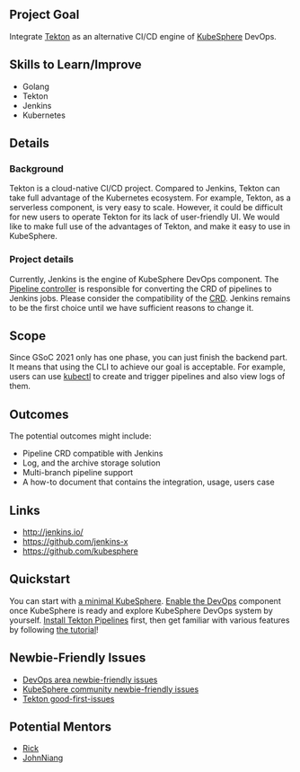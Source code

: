 ## Project Goal

Integrate [Tekton](https://github.com/tektoncd/pipeline) as an alternative CI/CD engine of [KubeSphere](https://github.com/kubesphere/kubesphere/) DevOps.

## Skills to Learn/Improve

* Golang
* Tekton
* Jenkins
* Kubernetes

## Details

### Background

Tekton is a cloud-native CI/CD project. Compared to Jenkins, Tekton can take full advantage of the Kubernetes ecosystem. For example, Tekton, as a serverless component, is very easy to scale. However, it could be difficult for new users to operate Tekton for its lack of user-friendly UI. We would like to make full use of the advantages of Tekton, and make it easy to use in KubeSphere.

### Project details

Currently, Jenkins is the engine of KubeSphere DevOps component. The [Pipeline controller](https://github.com/kubesphere/kubesphere/blob/master/pkg/controller/pipeline/pipeline_controller.go) is responsible for converting the CRD of pipelines to Jenkins jobs.
Please consider the compatibility of the [CRD](https://github.com/kubesphere/kubesphere/blob/master/pkg/apis/devops/v1alpha3/pipeline_types.go). Jenkins remains to be the first choice until we have sufficient reasons to change it.

## Scope

Since GSoC 2021 only has one phase, you can just finish the backend part. It means that using the CLI to achieve our goal is acceptable. For example, users can use [kubectl](https://github.com/kubernetes/kubectl) to create and trigger pipelines and also view logs of them.

## Outcomes

The potential outcomes might include:
* Pipeline CRD compatible with Jenkins
* Log, and the archive storage solution
* Multi-branch pipeline support
* A how-to document that contains the integration, usage, users case

## Links

* http://jenkins.io/
* https://github.com/jenkins-x
* https://github.com/kubesphere

## Quickstart

You can start with [a minimal KubeSphere](https://kubesphere.io/docs/quick-start/minimal-kubesphere-on-k8s/). [Enable the DevOps](https://kubesphere.io/docs/pluggable-components/devops/) component once KubeSphere is ready and explore KubeSphere DevOps system by yourself.
[Install Tekton Pipelines](https://github.com/tektoncd/pipeline/blob/master/docs/install.md) first, then get familiar with various features by following [the tutorial](https://github.com/tektoncd/pipeline/blob/master/docs/tutorial.md)!

## Newbie-Friendly Issues
* [DevOps area newbie-friendly issues](https://github.com/search?q=user%3Akubesphere+label%3A%22good+first+issue%22+label%3A%22area%2Fdevops%22+state%3Aopen&type=Issues&ref=advsearch&l=&l=)
* [KubeSphere community newbie-friendly issues](https://github.com/search?q=user%3Akubesphere+label%3A%22good+first+issue%22+state%3Aopen&type=Issues&ref=advsearch&l=&l=)
* [Tekton good-first-issues](https://github.com/tektoncd/pipeline/issues?q=is%3Aissue+is%3Aopen+label%3A%22good+first+issue%22)

## Potential Mentors

* [Rick](https://github.com/LinuxSuRen/)
* [JohnNiang](https://github.com/johnniang/)
